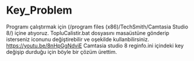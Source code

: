 # Key_Problem
Programı çalıştırmak için (/program files (x86)/TechSmith/Camtasia Studio 8/) içine atıyoruz.
TopluCalistir.bat dosyasını masaüstüne gönderip isterseniz iconunu değiştirebilir ve oşekilde kullanbilirsiniz.
https://youtu.be/8nHpGgNdviE
Camtasia studio 8 reginfo.ini içindeki key değişip durduğu için böyle bir çözüm ürettim.
